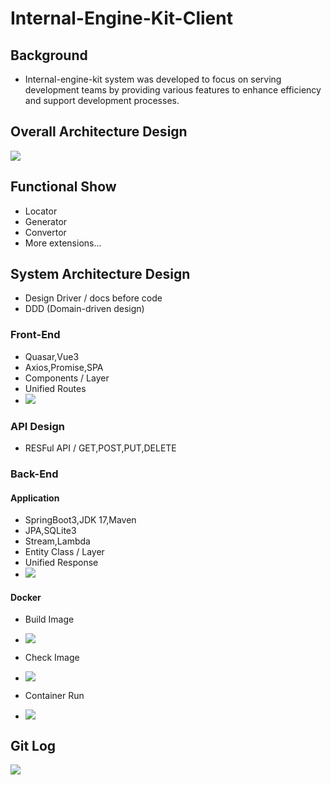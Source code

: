 # Internal-Engine-Kit-Client

## Background

- Internal-engine-kit system was developed to focus on serving development teams by providing various features to
  enhance efficiency and support development processes.

## Overall Architecture Design

![](src/assets/iek-2023-05-20-0526.svg)

## Functional Show

- Locator
- Generator
- Convertor
- More extensions...

## System Architecture Design

- Design Driver / docs before code
- DDD (Domain-driven design)

### Front-End

- Quasar,Vue3
- Axios,Promise,SPA
- Components / Layer
- Unified Routes
- ![](src/assets/Snipaste_2023-08-20_03-53-55.png)

### API Design

- RESFul API / GET,POST,PUT,DELETE

### Back-End

#### Application

- SpringBoot3,JDK 17,Maven
- JPA,SQLite3
- Stream,Lambda
- Entity Class / Layer
- Unified Response
- ![](src/assets/Snipaste_2023-08-20_03-55-29.png)

#### Docker

- Build Image
- ![](src/assets/Snipaste_2023-08-20_02-05-40.png)

- Check Image
- ![](src/assets/Snipaste_2023-08-20_02-06-50.png)

- Container Run
- ![](src/assets/Snipaste_2023-08-20_02-20-49.png)

## Git Log

![](src/assets/20230820040958.png)
